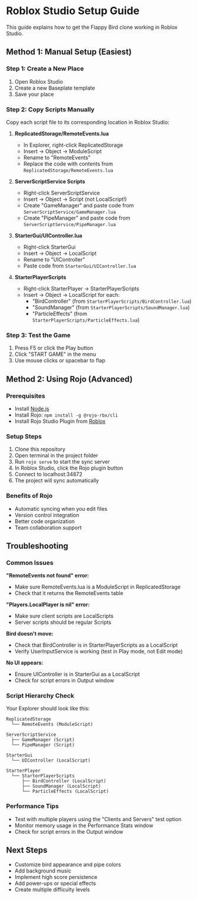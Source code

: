 # Roblox Studio Setup Guide

This guide explains how to get the Flappy Bird clone working in Roblox Studio.

## Method 1: Manual Setup (Easiest)

### Step 1: Create a New Place
1. Open Roblox Studio
2. Create a new Baseplate template
3. Save your place

### Step 2: Copy Scripts Manually
Copy each script file to its corresponding location in Roblox Studio:

1. **ReplicatedStorage/RemoteEvents.lua**
   - In Explorer, right-click ReplicatedStorage
   - Insert → Object → ModuleScript
   - Rename to "RemoteEvents"
   - Replace the code with contents from `ReplicatedStorage/RemoteEvents.lua`

2. **ServerScriptService Scripts**
   - Right-click ServerScriptService
   - Insert → Object → Script (not LocalScript!)
   - Create "GameManager" and paste code from `ServerScriptService/GameManager.lua`
   - Create "PipeManager" and paste code from `ServerScriptService/PipeManager.lua`

3. **StarterGui/UIController.lua**
   - Right-click StarterGui
   - Insert → Object → LocalScript
   - Rename to "UIController"
   - Paste code from `StarterGui/UIController.lua`

4. **StarterPlayerScripts**
   - Right-click StarterPlayer → StarterPlayerScripts
   - Insert → Object → LocalScript for each:
     - "BirdController" (from `StarterPlayerScripts/BirdController.lua`)
     - "SoundManager" (from `StarterPlayerScripts/SoundManager.lua`)
     - "ParticleEffects" (from `StarterPlayerScripts/ParticleEffects.lua`)

### Step 3: Test the Game
1. Press F5 or click the Play button
2. Click "START GAME" in the menu
3. Use mouse clicks or spacebar to flap

## Method 2: Using Rojo (Advanced)

### Prerequisites
- Install [Node.js](https://nodejs.org/)
- Install Rojo: `npm install -g @rojo-rbx/cli`
- Install Rojo Studio Plugin from [Roblox](https://www.roblox.com/library/1997686364/Rojo)

### Setup Steps
1. Clone this repository
2. Open terminal in the project folder
3. Run `rojo serve` to start the sync server
4. In Roblox Studio, click the Rojo plugin button
5. Connect to localhost:34872
6. The project will sync automatically

### Benefits of Rojo
- Automatic syncing when you edit files
- Version control integration
- Better code organization
- Team collaboration support

## Troubleshooting

### Common Issues

**"RemoteEvents not found" error:**
- Make sure RemoteEvents.lua is a ModuleScript in ReplicatedStorage
- Check that it returns the RemoteEvents table

**"Players.LocalPlayer is nil" error:**
- Make sure client scripts are LocalScripts
- Server scripts should be regular Scripts

**Bird doesn't move:**
- Check that BirdController is in StarterPlayerScripts as a LocalScript
- Verify UserInputService is working (test in Play mode, not Edit mode)

**No UI appears:**
- Ensure UIController is in StarterGui as a LocalScript
- Check for script errors in Output window

### Script Hierarchy Check
Your Explorer should look like this:
```
ReplicatedStorage
  └── RemoteEvents (ModuleScript)

ServerScriptService
  ├── GameManager (Script)
  └── PipeManager (Script)

StarterGui
  └── UIController (LocalScript)

StarterPlayer
  └── StarterPlayerScripts
      ├── BirdController (LocalScript)
      ├── SoundManager (LocalScript)
      └── ParticleEffects (LocalScript)
```

### Performance Tips
- Test with multiple players using the "Clients and Servers" test option
- Monitor memory usage in the Performance Stats window
- Check for script errors in the Output window

## Next Steps
- Customize bird appearance and pipe colors
- Add background music
- Implement high score persistence
- Add power-ups or special effects
- Create multiple difficulty levels